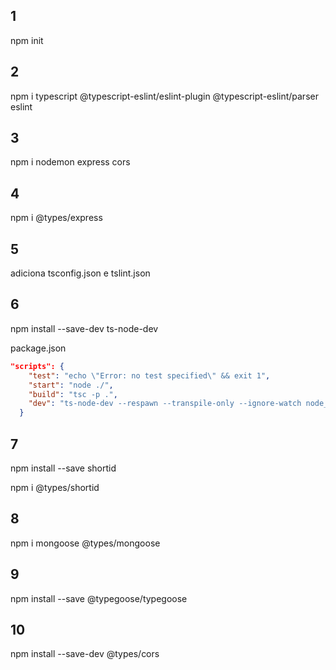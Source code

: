 ## 1
npm init

## 2
npm i typescript @typescript-eslint/eslint-plugin @typescript-eslint/parser eslint

## 3
npm i nodemon express cors

## 4
npm i @types/express

## 5
adiciona tsconfig.json e tslint.json

## 6
npm install --save-dev ts-node-dev

package.json
```json
"scripts": {
    "test": "echo \"Error: no test specified\" && exit 1",
    "start": "node ./",
    "build": "tsc -p .",
    "dev": "ts-node-dev --respawn --transpile-only --ignore-watch node_modules --no-notify src/index.ts"
  }
```

## 7
npm install --save shortid

npm i @types/shortid

## 8
npm i mongoose @types/mongoose

## 9
npm install --save @typegoose/typegoose

## 10
npm install --save-dev @types/cors



 